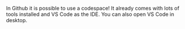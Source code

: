 In Github it is possible to use a codespace! It already comes with lots of tools installed and VS Code as the IDE. You can also open VS Code in desktop.